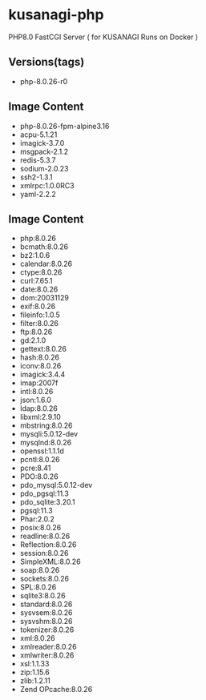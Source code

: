 # kusanagi-php
PHP8.0 FastCGI Server ( for KUSANAGI Runs on Docker )

## Versions(tags)
- php-8.0.26-r0

## Image Content
- php-8.0.26-fpm-alpine3.16
- acpu-5.1.21
- imagick-3.7.0
- msgpack-2.1.2
- redis-5.3.7
- sodium-2.0.23
- ssh2-1.3.1
- xmlrpc:1.0.0RC3
- yaml-2.2.2

## Image Content
- php:8.0.26
- bcmath:8.0.26
- bz2:1.0.6
- calendar:8.0.26
- ctype:8.0.26
- curl:7.65.1
- date:8.0.26
- dom:20031129
- exif:8.0.26
- fileinfo:1.0.5
- filter:8.0.26
- ftp:8.0.26
- gd:2.1.0
- gettext:8.0.26
- hash:8.0.26
- iconv:8.0.26
- imagick:3.4.4
- imap:2007f
- intl:8.0.26
- json:1.6.0
- ldap:8.0.26
- libxml:2.9.10
- mbstring:8.0.26
- mysqli:5.0.12-dev
- mysqlnd:8.0.26
- openssl:1.1.1d
- pcntl:8.0.26
- pcre:8.41
- PDO:8.0.26
- pdo_mysql:5.0.12-dev
- pdo_pgsql:11.3
- pdo_sqlite:3.20.1
- pgsql:11.3
- Phar:2.0.2
- posix:8.0.26
- readline:8.0.26
- Reflection:8.0.26
- session:8.0.26
- SimpleXML:8.0.26
- soap:8.0.26
- sockets:8.0.26
- SPL:8.0.26
- sqlite3:8.0.26
- standard:8.0.26
- sysvsem:8.0.26
- sysvshm:8.0.26
- tokenizer:8.0.26
- xml:8.0.26
- xmlreader:8.0.26
- xmlwriter:8.0.26
- xsl:1.1.33
- zip:1.15.6
- zlib:1.2.11
- Zend OPcache:8.0.26

